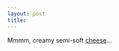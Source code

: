 ```yaml
---
layout: post
title: 
---
```


Mmmm, creamy semi-soft <a href="http://www.astradyne.co.uk/cheese/cheese.php3?name=Doug+Torrance">cheese</a>...
